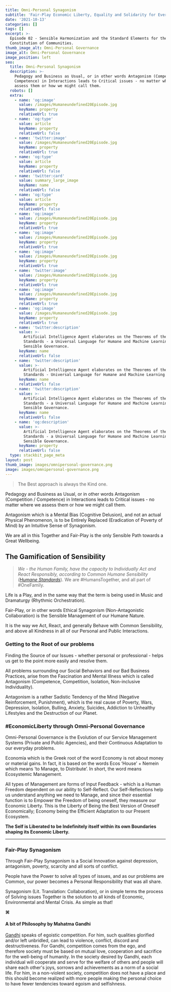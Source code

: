 ```yaml
---
title: Omni-Personal Synagonism
subtitle: 'Fair-Play Economic Liberty, Equality and Solidarity for Everyone.'
date: '2021-10-13'
categories: []
tags: []
excerpt: >-
  Episode 02 - Sensible Harmonization and the Standard Elements for the
  Constitution of Communities.
thumb_image_alt: Omni-Personal Governance
image_alt: Omni-Personal Governance
image_position: left
seo:
  title: Omni-Personal Synagonism
  description: >-
    Pedagogy and Business as Usual, or in other words Antagonism (Competition /
    Competence) in Interactions leads to Critical issues - no matter where we
    assess them or how we might call them.
  robots: []
  extra:
    - name: 'og:image'
      value: /images/Humaneundefined20Episode.jpg
      keyName: property
      relativeUrl: true
    - name: 'og:type'
      value: article
      keyName: property
      relativeUrl: false
    - name: 'twitter:image'
      value: /images/Humaneundefined20Episode.jpg
      keyName: property
      relativeUrl: true
    - name: 'og:type'
      value: article
      keyName: property
      relativeUrl: false
    - name: 'twitter:card'
      value: summary_large_image
      keyName: name
      relativeUrl: false
    - name: 'og:type'
      value: article
      keyName: property
      relativeUrl: false
    - name: 'og:image'
      value: /images/Humaneundefined20Episode.jpg
      keyName: property
      relativeUrl: true
    - name: 'og:image'
      value: /images/Humaneundefined20Episode.jpg
      keyName: property
      relativeUrl: true
    - name: 'og:image'
      value: /images/Humaneundefined20Episode.jpg
      keyName: property
      relativeUrl: true
    - name: 'twitter:image'
      value: /images/Humaneundefined20Episode.jpg
      keyName: property
      relativeUrl: true
    - name: 'og:image'
      value: /images/Humaneundefined20Episode.jpg
      keyName: property
      relativeUrl: true
    - name: 'og:image'
      value: /images/Humaneundefined20Episode.jpg
      keyName: property
      relativeUrl: true
    - name: 'twitter:description'
      value: >-
        Artificial Intelligence Agent elaborates on the Theorems of the Humane
        Standards - a Universal Language for Humane and Machine Learning of
        Sensible Governance.
      keyName: name
      relativeUrl: false
    - name: 'twitter:description'
      value: >-
        Artificial Intelligence Agent elaborates on the Theorems of the Humane
        Standards - Universal Language for Humane and Machine Learning.
      keyName: name
      relativeUrl: false
    - name: 'twitter:description'
      value: >-
        Artificial Intelligence Agent elaborates on the Theorems of the Humane
        Standards - a Universal Language for Humane and Machine Learning of
        Sensible Governance.
      keyName: name
      relativeUrl: false
    - name: 'og:description'
      value: >-
        Artificial Intelligence Agent elaborates on the Theorems of the Humane
        Standards - a Universal Language for Humane and Machine Learning of
        Sensible Governance.
      keyName: property
      relativeUrl: false
  type: stackbit_page_meta
layout: post
thumb_image: images/omnipersonal-governance.png
image: images/omnipersonal-governance.png
---
```

> The Best approach is always the Kind one.

Pedagogy and Business as Usual, or in other words Antagonism (Competition / Competence) in Interactions leads to Critical issues - no matter where we assess them or how we might call them.

Antagonism which is a Mental Bias (Cognitive Delusion), and not an actual Physical Phenomenon, is to be Entirely Replaced (Eradication of Poverty of Mind) by an Intuitive Sense of Synagonism.

We are all in this Together and Fair-Play is the only Sensible Path towards a Great Wellbeing.

## The Gamification of Sensibility

> *We - the Human Family, have the capacity to Individually Act and React Responsibly, according to Common Humane Sensibility (*[*Humane Standards*](https://coda.io/@symbiosis/humanestandards)). We are #HumansTogether, and all part of #OneFamily.

Life is a Play, and in the same way that the term is being used in Music and Dramaturgy  (Rhythmic Orchestration).

Fair-Play, or in other words Ethical Synagonism (Non-Antagonistic Collaboration) is the Sensible Management of our Humane Nature.

It is the way we Act, React, and generally Behave with Common Sensibility, and above all Kindness in all of our Personal and Public Interactions.



### Getting to the Root of our problems

Finding the Source of our Issues - whether personal or professional - helps us get to the point more easily and resolve them.

All problems surrounding our Social Behaviors and our Bad Business Practices, arise from the Fascination and Mental Illness which is called Antagonism (Competence, Competition, Isolation, Non-inclusive Individuality).

Antagonism is a rather Sadistic Tendency of the Mind (Negative Reinforcement, Punishment), which is the real cause of Poverty, Wars, Depression, Isolation, Bulling, Anxiety, Suicides, Addiction to Unhealthy Lifestyles and the Destruction of our Planet.



### #EconomicLiberty through Omni-Personal Governance

Omni-Personal Governance is the Evolution of our Service Management Systems (Private and Public Agencies), and their Continuous Adaptation to our everyday problems.

Economía which is the Greek root of the word Economy is not about money or material gains. In fact, it is based on the words Ecos ‘House’ + Nemein which means ‘to Manage, to Distribute’. In short, the word means Ecosystemic Management.

All types of Management are forms of Input Feedback - which is a Human Freedom dependent on our ability to Self-Reflect. Our Self-Reflections help us understand anything we need to Manage, and since their essential function is to Empower the Freedom of being oneself, they measure our Economic Liberty. This is the Liberty of Being the Best Version of Oneself Economically; Economy being the Efficient Adaptation to our Present Ecosystem.

**The Self is Liberated to be Indefinitely itself within its own Boundaries shaping its Economic Liberty.**

***

### Fair-Play Synagonism

Through Fair-Play Synagonism is a Social Innovation against depression, antagonism, poverty, scarcity and all sorts of conflict.

People have the Power to solve all types of issues, and as our problems are Common, our power becomes a Personal Responsibility that was all share.

Synagonism (Lit. Translation: Collaboration), or in simple terms the process of Solving issues Together is the solution to all kinds of Economic, Environmental and Mental Crisis. As simple as that!



**⌘**

#### A bit of Philosophy by **Mahatma Gandhi**

[Gandhi](https://en.wikipedia.org/wiki/Mahatma_Gandhi) speaks of egoistic competition. For him, such qualities glorified and/or left unbridled, can lead to violence, conflict, discord and destructiveness. For Gandhi, competition comes from the ego, and therefore society must be based on mutual love, cooperation and sacrifice for the well-being of humanity. In the society desired by Gandhi, each individual will cooperate and serve for the welfare of others and people will share each other's joys, sorrows and achievements as a norm of a social life. For him, in a non-violent society, competition does not have a place and this should become realized with more people making the personal choice to have fewer tendencies toward egoism and selfishness.

###
